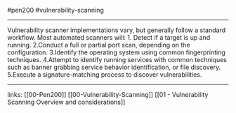 #pen200 #vulnerability-scanning 

---


Vulnerability scanner implementations vary, but generally follow a standard workflow. Most
automated scanners will:
	1. Detect if a target is up and running.
	2.Conduct a full or partial port scan, depending on the configuration.
	3.Identify the operating system using common fingerprinting techniques.
	4.Attempt to identify running services with common techniques such as banner grabbing service behavior identification, or file discovery.
	5.Execute a signature-matching process to discover vulnerabilities.













---
links:
[[00-Pen200]]
[[00-Vulnerability-Scanning]]
[[01 - Vulnerability Scanning Overview and considerations]]
